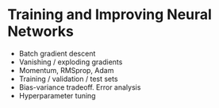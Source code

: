 # Training and Improving Neural Networks

* Batch gradient descent
* Vanishing / exploding gradients
* Momentum, RMSprop, Adam
* Training / validation / test sets
* Bias-variance tradeoff. Error analysis
* Hyperparameter tuning
